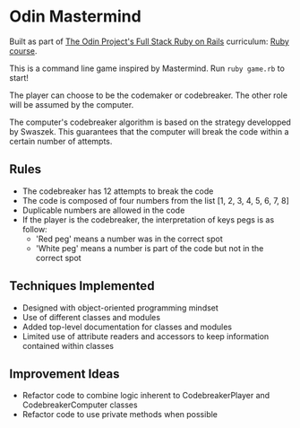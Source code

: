 # Odin Mastermind

Built as part of [The Odin Project's Full Stack Ruby on Rails](https://www.theodinproject.com/paths/full-stack-ruby-on-rails?) curriculum: [Ruby course](https://www.theodinproject.com/paths/full-stack-ruby-on-rails/courses/ruby).

This is a command line game inspired by Mastermind. Run `ruby game.rb` to start!

The player can choose to be the codemaker or codebreaker. The other role will be assumed by the computer.

The computer's codebreaker algorithm is based on the strategy developped by Swaszek. This guarantees that the computer will break the code within a certain number of attempts.

## Rules
* The codebreaker has 12 attempts to break the code
* The code is composed of four numbers from the list [1, 2, 3, 4, 5, 6, 7, 8]
* Duplicable numbers are allowed in the code
* If the player is the codebreaker, the interpretation of keys pegs is as follow:
  *  'Red peg' means a number was in the correct spot
  * 'White peg' means a number is part of the code but not in the correct spot

## Techniques Implemented
* Designed with object-oriented programming mindset
* Use of different classes and modules
* Added top-level documentation for classes and modules
* Limited use of attribute readers and accessors to keep information contained within classes

## Improvement Ideas
* Refactor code to combine logic inherent to CodebreakerPlayer and CodebreakerComputer classes
* Refactor code to use private methods when possible